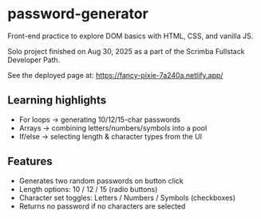 # password-generator

Front-end practice to explore DOM basics with HTML, CSS, and vanilla JS.

Solo project finished on Aug 30, 2025 as a part of the Scrimba Fullstack Developer Path.

See the deployed page at: https://fancy-pixie-7a240a.netlify.app/

## Learning highlights
- For loops → generating 10/12/15-char passwords
- Arrays → combining letters/numbers/symbols into a pool
- If/else → selecting length & character types from the UI

## Features
- Generates two random passwords on button click
- Length options: 10 / 12 / 15 (radio buttons)
- Character set toggles: Letters / Numbers / Symbols (checkboxes)
- Returns no password if no characters are selected

